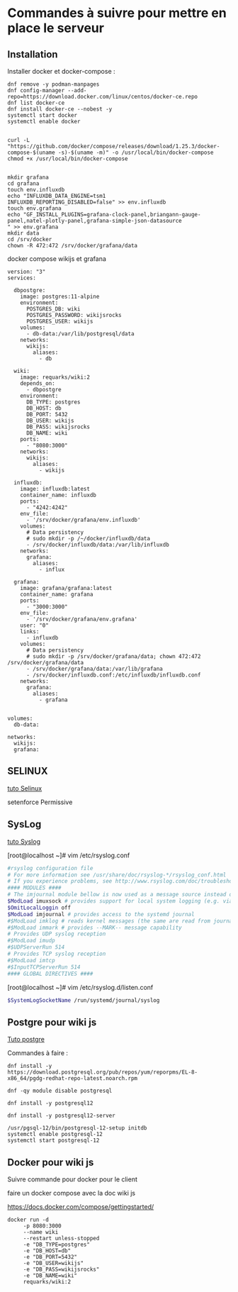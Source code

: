 # Commandes à suivre pour mettre en place le serveur

## Installation

Installer docker et docker-compose : 

```
dnf remove -y podman-manpages
dnf config-manager --add-repo=https://download.docker.com/linux/centos/docker-ce.repo
dnf list docker-ce
dnf install docker-ce --nobest -y
systemctl start docker
systemctl enable docker


curl -L "https://github.com/docker/compose/releases/download/1.25.3/docker-compose-$(uname -s)-$(uname -m)" -o /usr/local/bin/docker-compose
chmod +x /usr/local/bin/docker-compose


```
 
```
mkdir grafana
cd grafana
touch env.influxdb
echo "INFLUXDB_DATA_ENGINE=tsm1
INFLUXDB_REPORTING_DISABLED=false" >> env.influxdb
touch env.grafana
echo "GF_INSTALL_PLUGINS=grafana-clock-panel,briangann-gauge-panel,natel-plotly-panel,grafana-simple-json-datasource
" >> env.grafana
mkdir data
cd /srv/docker
chown -R 472:472 /srv/docker/grafana/data
```


docker compose wikijs et grafana

```
version: "3"
services:

  dbpostgre:
    image: postgres:11-alpine
    environment:
      POSTGRES_DB: wiki
      POSTGRES_PASSWORD: wikijsrocks
      POSTGRES_USER: wikijs
    volumes:
      - db-data:/var/lib/postgresql/data
    networks:
      wikijs:
        aliases:
          - db

  wiki:
    image: requarks/wiki:2
    depends_on:
      - dbpostgre
    environment:
      DB_TYPE: postgres
      DB_HOST: db
      DB_PORT: 5432
      DB_USER: wikijs
      DB_PASS: wikijsrocks
      DB_NAME: wiki
    ports:
      - "8080:3000"
    networks:
      wikijs:
        aliases:
          - wikijs

  influxdb:
    image: influxdb:latest
    container_name: influxdb
    ports:
      - "4242:4242"
    env_file:
      - '/srv/docker/grafana/env.influxdb'
    volumes:
      # Data persistency
      # sudo mkdir -p /~/docker/influxdb/data
      - /srv/docker/influxdb/data:/var/lib/influxdb
    networks:
      grafana:
        aliases:
          - influx

  grafana:
    image: grafana/grafana:latest
    container_name: grafana
    ports:
      - "3000:3000"
    env_file:
      - '/srv/docker/grafana/env.grafana'
    user: "0"
    links:
      - influxdb
    volumes:
      # Data persistency
      # sudo mkdir -p /srv/docker/grafana/data; chown 472:472 /srv/docker/grafana/data
      - /srv/docker/grafana/data:/var/lib/grafana
      - /srv/docker/influxdb.conf:/etc/influxdb/influxdb.conf
    networks:
      grafana:
        aliases:
          - grafana


volumes:
  db-data:

networks:
  wikijs:
  grafana:
```
 
 
 
 
 
 
 
 
 
 
 
 
 
 
 
 
 
 ## SELINUX

 [tuto Selinux](https://www.tecmint.com/disable-selinux-on-centos-8/)

 setenforce Permissive


## SysLog

[tuto Syslog](https://www.unixmen.com/logging-journald-rhel7centos7/)

[root@localhost ~]# vim /etc/rsyslog.conf

```bash
#rsyslog configuration file
# For more information see /usr/share/doc/rsyslog-*/rsyslog_conf.html
# If you experience problems, see http://www.rsyslog.com/doc/troubleshoot.html
#### MODULES ####
# The imjournal module bellow is now used as a message source instead of imuxsock.
$ModLoad imuxsock # provides support for local system logging (e.g. via logger command)
$OmitLocalLoggin off
$ModLoad imjournal # provides access to the systemd journal
#$ModLoad imklog # reads kernel messages (the same are read from journald)
#$ModLoad immark # provides --MARK-- message capability
# Provides UDP syslog reception
#$ModLoad imudp
#$UDPServerRun 514
# Provides TCP syslog reception
#$ModLoad imtcp
#$InputTCPServerRun 514
#### GLOBAL DIRECTIVES ####
```

[root@localhost ~]# vim /etc/rsyslog.d/listen.conf

```bash
$SystemLogSocketName /run/systemd/journal/syslog
```

## Postgre pour wiki js

[Tuto postgre](https://www.postgresql.org/download/linux/redhat/)

Commandes à faire :

```
dnf install -y https://download.postgresql.org/pub/repos/yum/reporpms/EL-8-x86_64/pgdg-redhat-repo-latest.noarch.rpm

dnf -qy module disable postgresql

dnf install -y postgresql12

dnf install -y postgresql12-server

/usr/pgsql-12/bin/postgresql-12-setup initdb
systemctl enable postgresql-12
systemctl start postgresql-12
```

## Docker pour wiki js

Suivre commande pour docker pour le client

faire un docker compose avec la doc wiki js

https://docs.docker.com/compose/gettingstarted/

```
docker run -d
     -p 8080:3000
     --name wiki 
     --restart unless-stopped 
     -e "DB_TYPE=postgres" 
     -e "DB_HOST=db" 
     -e "DB_PORT=5432" 
     -e "DB_USER=wikijs" 
     -e "DB_PASS=wikijsrocks" 
     -e "DB_NAME=wiki" 
     requarks/wiki:2

```


